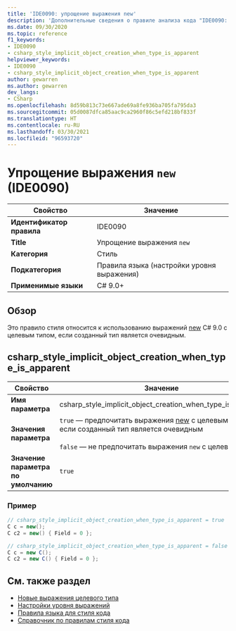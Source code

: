 ```yaml
---
title: 'IDE0090: упрощение выражения new'
description: 'Дополнительные сведения о правиле анализа кода "IDE0090: упрощение выражения new"'
ms.date: 09/30/2020
ms.topic: reference
f1_keywords:
- IDE0090
- csharp_style_implicit_object_creation_when_type_is_apparent
helpviewer_keywords:
- IDE0090
- csharp_style_implicit_object_creation_when_type_is_apparent
author: gewarren
ms.author: gewarren
dev_langs:
- CSharp
ms.openlocfilehash: 8d59b813c73e667ade69a8fe936ba705fa795da3
ms.sourcegitcommit: 05d0087dfca85aac9ca2960f86c5efd218bf833f
ms.translationtype: HT
ms.contentlocale: ru-RU
ms.lasthandoff: 03/30/2021
ms.locfileid: "96593720"
---
```

# <a name="simplify-new-expression-ide0090"></a>Упрощение выражения `new` (IDE0090)

|Свойство|Значение|
|-|-|
| **Идентификатор правила** | IDE0090 |
| **Title** | Упрощение выражения `new` |
| **Категория** | Стиль |
| **Подкатегория** | Правила языка (настройки уровня выражения) |
| **Применимые языки** | C# 9.0+ |

## <a name="overview"></a>Обзор

Это правило стиля относится к использованию выражений [new](/dotnet/csharp/language-reference/proposals/csharp-9.0/target-typed-new) C# 9.0 с целевым типом, если созданный тип является очевидным.

## <a name="csharp_style_implicit_object_creation_when_type_is_apparent"></a>csharp_style_implicit_object_creation_when_type_is_apparent

|Свойство|Значение|
|-|-|
| **Имя параметра** | csharp_style_implicit_object_creation_when_type_is_apparent
| **Значения параметра** | `true` — предпочитать выражения [new](/dotnet/csharp/language-reference/proposals/csharp-9.0/target-typed-new) с целевым типом, если созданный тип является очевидным<br /><br /> `false` — не предпочитать выражения `new` с целевым типом |
| **Значение параметра по умолчанию** | `true` |

### <a name="example"></a>Пример

```csharp
// csharp_style_implicit_object_creation_when_type_is_apparent = true
C c = new();
C c2 = new() { Field = 0 };

// csharp_style_implicit_object_creation_when_type_is_apparent = false
C c = new C();
C c2 = new C() { Field = 0 };
```

## <a name="see-also"></a>См. также раздел

- [Новые выражения целевого типа](/dotnet/csharp/language-reference/proposals/csharp-9.0/target-typed-new)
- [Настройки уровня выражений](expression-level-preferences.md)
- [Правила языка для стиля кода](language-rules.md)
- [Справочник по правилам стиля кода](index.md)
